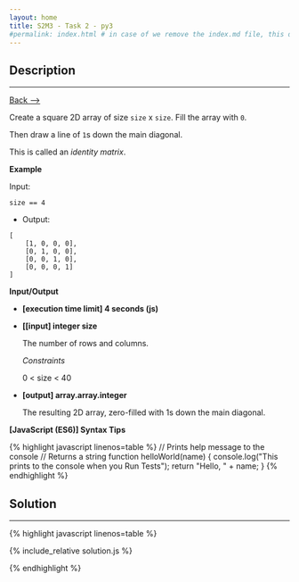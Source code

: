 ```yaml
---
layout: home
title: S2M3 - Task 2 - py3
#permalink: index.html # in case of we remove the index.md file, this doc will be the index page
---
```


<div class="row">
<div class="columnStmt" markdown="1">

##  Description
------

[Back --> ](../README.md)

Create a square 2D array of size `size` x `size`. Fill the array with `0`.

Then draw a line of `1`s down the main diagonal.

This is called an *identity matrix*.

**Example**

Input:

```
size == 4
```

-   Output:

```
[
    [1, 0, 0, 0],
    [0, 1, 0, 0],
    [0, 0, 1, 0],
    [0, 0, 0, 1]
]
```

**Input/Output**

* **[execution time limit] 4 seconds (js)**

* **[[input] integer size**

    The number of rows and columns.

    *Constraints*

    0 < size < 40

* **[output] array.array.integer**

    The resulting 2D array, zero-filled with 1s down the main diagonal.

**[JavaScript (ES6)] Syntax Tips**

{% highlight javascript linenos=table %}
// Prints help message to the console
// Returns a string
function helloWorld(name) {
    console.log("This prints to the console when you Run Tests");
    return "Hello, " + name;
}
{% endhighlight %}

</div>
<div class="columnSol" markdown="1">

## Solution
------

{% highlight javascript linenos=table %}

{% include_relative solution.js %}

{% endhighlight %}

</div>
</div>